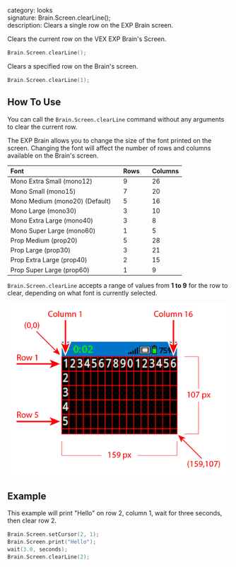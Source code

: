 category: looks  
signature: Brain.Screen.clearLine();  
description: Clears a single row on the EXP Brain screen.  

Clears the current row on the VEX EXP Brain's Screen.

```cpp
Brain.Screen.clearLine();
```

Clears a specified row on the Brain's screen.

```cpp
Brain.Screen.clearLine(1);
```

## How To Use

You can call the `Brain.Screen.clearLine` command without any arguments to clear the current row.

The EXP Brain allows you to change the size of the font printed on the screen. Changing the font will affect the number of rows and columns available on the Brain's screen.

| Font |  | Rows |  | Columns |
| :--- | --- | :--- | --- | :--- |
| Mono Extra Small (mono12) |  | 9 |  | 26 |
| Mono Small (mono15) |  | 7 |  | 20 |
| Mono Medium (mono20) (Default) |  | 5 |  | 16 |
| Mono Large (mono30) |  | 3 |  | 10 |
| Mono Extra Large (mono40) |  | 3 |  | 8 |
| Mono Super Large (mono60) |  | 1 |  | 5 |
| Prop Medium (prop20) |  | 5 |  | 28 |
| Prop Large (prop30) |  | 3 |  | 21 |
| Prop Extra Large (prop40) |  | 2 |  | 15 |
| Prop Super Large (prop60) |  | 1 |  | 9 |

`Brain.Screen.clearLine` accepts a range of values from **1 to 9** for the row to clear, depending on what font is currently selected.

![row_column_index2](exp_row_column_brain.jpg) 

## Example 
This example will print "Hello" on row 2, column 1, wait for three seconds, then clear row 2.

```cpp
Brain.Screen.setCursor(2, 1);
Brain.Screen.print("Hello");
wait(3.0, seconds);
Brain.Screen.clearLine(2);
```


<advanced>
</advanced>